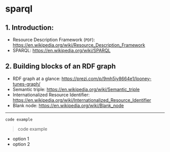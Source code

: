 # sparql

## 1. Introduction:

- Resource Description Framework (`PDF`): https://en.wikipedia.org/wiki/Resource_Description_Framework
- SPARQL: https://en.wikipedia.org/wiki/SPARQL

## 2. Building blocks of an RDF graph

- RDF graph at a glance: https://prezi.com/p/9mh5iy8664e1/looney-tunes-graph/
- Semantic triple: https://en.wikipedia.org/wiki/Semantic_triple
- Internationalized Resource Identifier: https://en.wikipedia.org/wiki/Internationalized_Resource_Identifier
- Blank node: https://en.wikipedia.org/wiki/Blank_node






***
```
code example
```
>code example
* option 1
* option 2